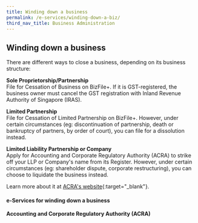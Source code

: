 ```yaml
---
title: Winding down a business
permalink: /e-services/winding-down-a-biz/
third_nav_title: Business Administration
---
```


## Winding down a business

There are different ways to close a business, depending on its business structure:

**Sole Proprietorship/Partnership**
<br>File for Cessation of Business on BizFile+. If it is GST-registered, the business owner must cancel the GST registration with Inland Revenue Authority of Singapore (IRAS).

**Limited Partnership**
<br>File for Cessation of Limited Partnership on BizFile+. However, under certain circumstances (eg: discontinuation of partnership, death or bankruptcy of partners, by order of court), you can file for a dissolution instead.

**Limited Liability Partnership or Company**
<br>Apply for Accounting and Corporate Regulatory Authority (ACRA) to strike off your LLP or Company's name from its Register. However, under certain circumstances (eg: shareholder dispute, corporate restructuring), you can choose to liquidate the business instead.

Learn more about it at [ACRA's website](https://www.acra.gov.sg/how-to-guides){:target="_blank"}.

#### e-Services for winding down a business

**Accounting and Corporate Regulatory Authority (ACRA)**
